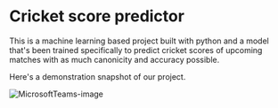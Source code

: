 # Cricket score predictor

This is a machine learning based project built with python and a model that's been trained specifically to predict cricket scores of upcoming matches with as much canonicity and
accuracy possible.

Here's a demonstration snapshot of our project.

![MicrosoftTeams-image](https://user-images.githubusercontent.com/113302353/198577345-949da015-15cb-4dab-9cdc-6ad4a9f0bb3d.png)
